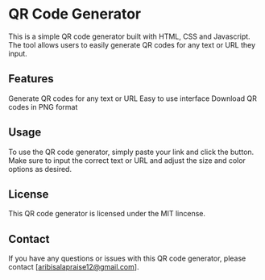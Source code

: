 # QR Code Generator
This is a simple QR code generator built with HTML, CSS and Javascript. The tool allows users to easily generate QR codes for any text or URL they input.

## Features
Generate QR codes for any text or URL
Easy to use interface
Download QR codes in PNG format


## Usage
To use the QR code generator, simply paste your link and click the button. Make sure to input the correct text or URL and adjust the size and color options as desired.


## License
This QR code generator is licensed under the MIT lincense.

## Contact
If you have any questions or issues with this QR code generator, please contact [aribisalapraise12@gmail.com].
